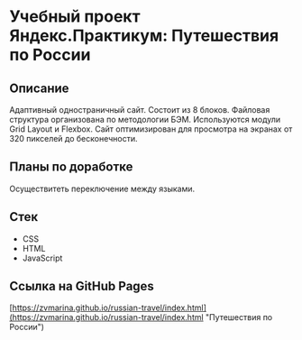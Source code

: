 # Учебный проект Яндекс.Практикум: Путешествия по России

## Описание

Адаптивный одностраничный сайт. Состоит из 8 блоков. Файловая структура организована по методологии БЭМ. Используются модули Grid Layout и Flexbox. Сайт оптимизирован для просмотра на экранах от 320 пикселей до бесконечности.

## Планы по доработке
Осуществитеть переключение между языками.

## Стек

* CSS
* HTML
* JavaScript

## Ссылка на GitHub Pages

[https://zvmarina.github.io/russian-travel/index.html](https://zvmarina.github.io/russian-travel/index.html "Путешествия по России")
